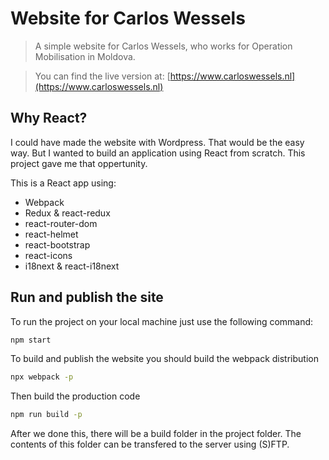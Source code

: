 # Website for Carlos Wessels
> A simple website for Carlos Wessels, who works for Operation Mobilisation in Moldova.

> You can find the live version at: [https://www.carloswessels.nl](https://www.carloswessels.nl)

## Why React?

I could have made the website with Wordpress. That would be the easy way.
But I wanted to build an application using React from scratch. This project gave me that oppertunity. 

This is a React app using:
- Webpack
- Redux & react-redux
- react-router-dom
- react-helmet
- react-bootstrap
- react-icons
- i18next & react-i18next

## Run and publish the site
To run the project on your local machine just use the following command:
```bash
npm start
```
To build and publish the website you should build the webpack distribution
```bash
npx webpack -p
```
Then build the production code
```bash
npm run build -p
```
After we done this, there will be a build folder in the project folder.
The contents of this folder can be transfered to the server using (S)FTP.
